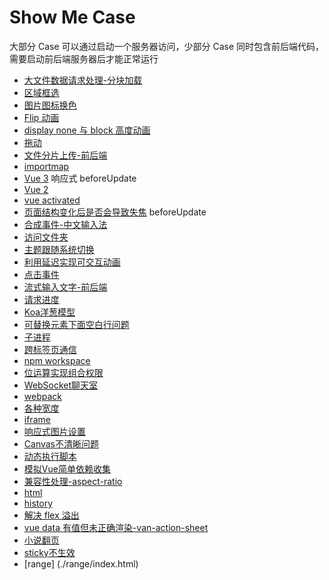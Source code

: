 # Show Me Case

大部分 Case 可以通过启动一个服务器访问，少部分 Case 同时包含前后端代码，需要启动前后端服务器后才能正常运行

- [大文件数据请求处理-分块加载](./big-fetch-text/index.html)
- [区域框选](./select-range/index.html)
- [图片图标换色](./img-color-change/index.html)
- [Flip 动画](./flip/index.html)
- [display none 与 block 高度动画](./height-animation/index.html)
- [拖动](./drag/index.html)
- [文件分片上传-前后端](./chunk-upload/front-end/index.html)
- [importmap](./importmap/index.html)
- [Vue 3](./vite-project/index.html)
响应式
beforeUpdate
- [Vue 2](./vue2-project/public/index.html)
- [vue activated](./vue-activated/index.html)
- [页面结构变化后是否会导致失焦](./blur-dom-change/index.html)
beforeUpdate
- [合成事件-中文输入法](./composition/index.html)
- [访问文件夹](./access-directory/index.html)
- [主题跟随系统切换](./perform-theme/index.html)
- [利用延迟实现可交互动画](./animation-delay/index.html)
- [点击事件](./click-event/index.html)
- [流式输入文字-前后端](./stream/frontend/index.html)
- [请求进度](./request-process/front-end/index.html)
- [Koa洋葱模型](./onion/index.mjs)
- [可替换元素下面空白行问题](./replace-element/index.html)
- [子进程](./child-process/spawn/spawn1.mjs)
- [跨标签页通信](./crose-tab-communication/localstorage/index.html)
- [npm workspace](./package-workspace/README.md)
- [位运算实现组合权限](./combination-permissions/index.html)
- [WebSocket聊天室](./web-socket/frontend/index.html)
- [webpack](./webpack/main.js)
- [各种宽度](./width/index.html)
- [iframe](./iframe-communication/grandparent.html)
- [响应式图片设置](./img-size/index.html)
- [Canvas不清晰问题](./canvas-clear/index.html)
- [动态执行脚本](./execString/index.html)
- [模拟Vue简单依赖收集](./vue-dep/index.html)
- [兼容性处理-aspect-ratio](./polify/aspect-ratio/index.html)
- [html](./html/index.html)
- [history](./history/index.html)
- [解决 flex 溢出](./flex-text-overflow/index.html)
- [vue data 有值但未正确渲染-van-action-sheet](./vue-data-not-render/index.html)
- [小说翻页](./page/index.html)
- [sticky不生效](./sticky-not-work/index.html)
- [range] (./range/index.html)
